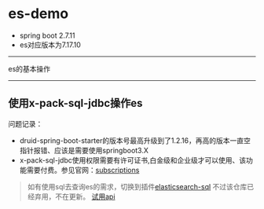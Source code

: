# es-demo

- spring boot 2.7.11
- es对应版本为7.17.10

---

es的基本操作

---

## 使用x-pack-sql-jdbc操作es

问题记录：
-  druid-spring-boot-starter的版本号最高升级到了1.2.16，再高的版本一直空指针报错、应该是需要使用springboot3.X
-  x-pack-sql-jdbc使用权限需要有许可证书,白金级和企业级才可以使用、该功能需要付费。参见官网：[subscriptions](https://www.elastic.co/cn/subscriptions)

> 如有使用sql去查询es的需求，切换到插件[elasticsearch-sql](https://github.com/NLPchina/elasticsearch-sql)
> 不过该仓库已经弃用，不在更新。
> [试用api](https://www.elastic.co/guide/en/elasticsearch/reference/current/start-trial.html)
